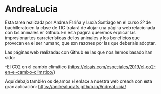 # AndreaLucia
Esta tarea realizada por Andrea Fariña y Lucía Santiago en el curso 2º de bachillerato en la clase de TIC tratará de alojar una página web relacionada con los animales en Github. En esta página queremos explicar las impresionantes características de los animales y los beneficios que provocan en el ser humano, que son razones por las que deberíais adoptar.  

Las páginas web realizadas con Github en las que nos hemos basado han sido:

-El CO2 en el cambio climático (https://elpais.com/especiales/2019/el-co2-en-el-cambio-climatico/)

Aquí debajo también os dejamos el enlace a nuestra web creada con esta gran aplicación:
https://andrealuciafs.github.io/AndreaLucia/

